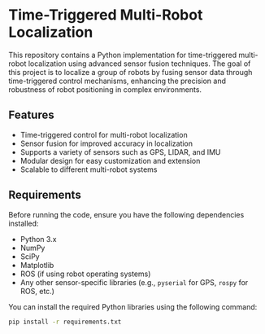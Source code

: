 # Time-Triggered Multi-Robot Localization

This repository contains a Python implementation for time-triggered multi-robot localization using advanced sensor fusion techniques. The goal of this project is to localize a group of robots by fusing sensor data through time-triggered control mechanisms, enhancing the precision and robustness of robot positioning in complex environments.

## Features
- Time-triggered control for multi-robot localization
- Sensor fusion for improved accuracy in localization
- Supports a variety of sensors such as GPS, LIDAR, and IMU
- Modular design for easy customization and extension
- Scalable to different multi-robot systems

## Requirements

Before running the code, ensure you have the following dependencies installed:

- Python 3.x
- NumPy
- SciPy
- Matplotlib
- ROS (if using robot operating systems)
- Any other sensor-specific libraries (e.g., `pyserial` for GPS, `rospy` for ROS, etc.)

You can install the required Python libraries using the following command:

```bash
pip install -r requirements.txt
